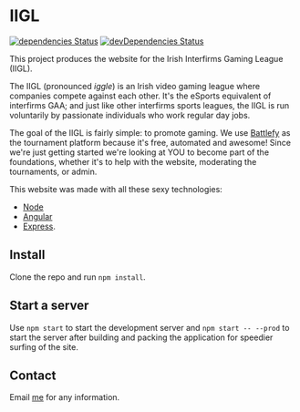 # IIGL
[![dependencies Status](https://david-dm.org/daradermody/iigl/status.svg)](https://david-dm.org/daradermody/iigl)
[![devDependencies Status](https://david-dm.org/daradermody/iigl/dev-status.svg)](https://david-dm.org/daradermody/iigl?type=dev)

This project produces the website for the Irish Interfirms Gaming League (IIGL). 

The IIGL (pronounced _iggle_) is an Irish video gaming league where companies compete against each other. It's the eSports equivalent of interfirms GAA; and just like other interfirms sports leagues, the IIGL is run voluntarily by passionate individuals who work regular day jobs.

The goal of the IIGL is fairly simple: to promote gaming. We use [Battlefy](https://battlefy.com/) as the tournament platform because it's free, automated and awesome! Since we're just getting started we're looking at YOU to become part of the foundations, whether it's to help with the website, moderating the tournaments, or admin.

This website was made with all these sexy technologies:
* [Node](https://github.com/nodejs/node)
* [Angular](https://github.com/angular/angular)
* [Express](https://github.com/expressjs/express).

## Install

Clone the repo and run `npm install`.

## Start a server

Use `npm start` to start the development server and `npm start -- --prod` to start the server after building and packing the application for speedier surfing of the site.

## Contact

Email [me](mailto:daradermody@gmail.com) for any information.
